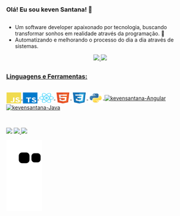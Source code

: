 ### Olá! Eu sou keven Santana! 👋

##

  - Um software developer apaixonado por tecnologia, buscando transformar sonhos em realidade através da programação. 👋
  - Automatizando e melhorando o processo do dia a dia através de sistemas.

<div align="center">
  <a href="https://github.com/kevensantana">
  <img height="180em" src="https://github-readme-stats.vercel.app/api?username=kevensantana&show_icons=true&theme=dracula&include_all_commits=true&count_private=true"/>
  <img height="180em" src="https://github-readme-stats.vercel.app/api/top-langs/?username=rafaballerini&layout=compact&langs_count=7&theme=dracula"/>
</div>

##
  
### Linguagens e Ferramentas:
<div style="display: inline_block"><br>
  <img align="center" alt="kevensantana-Js" height="30" width="40" src="https://raw.githubusercontent.com/devicons/devicon/master/icons/javascript/javascript-plain.svg">
  <img align="center" alt="kevensantana-Ts" height="30" width="40" src="https://raw.githubusercontent.com/devicons/devicon/master/icons/typescript/typescript-plain.svg">
  <img align="center" alt="kevensantana-React" height="30" width="40" src="https://raw.githubusercontent.com/devicons/devicon/master/icons/react/react-original.svg">
  <img align="center" alt="kevensantana-HTML" height="30" width="40" src="https://raw.githubusercontent.com/devicons/devicon/master/icons/html5/html5-original.svg">
  <img align="center" alt="kevensantana-CSS" height="30" width="40" src="https://raw.githubusercontent.com/devicons/devicon/master/icons/css3/css3-original.svg">
  <img align="center" alt="kevensantana-Python" height="30" width="40" src="https://raw.githubusercontent.com/devicons/devicon/master/icons/python/python-original.svg">
  <img align="center" alt="kevensantana-Angular" height="30" width="40" src="https://cdn.jsdelivr.net/gh/devicons/devicon/icons/angularjs/angularjs-original.svg">
  <img align="center" alt="kevensantana-Java" height="30" width="40" src="https://cdn.jsdelivr.net/gh/devicons/devicon/icons/java/java-original-wordmark.svg">
</div>
  
##
<br>
<div>
  <a href="#" target="_blank">
  <img src="https://img.shields.io/badge/Discord-7289DA?style=for-the-badge&logo=discord&logoColor=white" target="_blank"></a> 
  
  <a target="_blank" href="mailto:kevensantana40@gmail.com" alt="Gmail">
  <img src="https://img.shields.io/badge/Gmail-D14836?style=for-the-badge&logo=gmail&logoColor=white"</a>
    
  <a href="https://www.linkedin.com/in/keven-santana-2aaa50165/" target="_blank">
  <img src="https://img.shields.io/badge/-LinkedIn-%230077B5?style=for-the-badge&logo=linkedin&logoColor=white" target="_blank"></a> 

  ![Snake animation](https://github.com/rafaballerini/rafaballerini/blob/output/github-contribution-grid-snake.svg)
    
</div>
